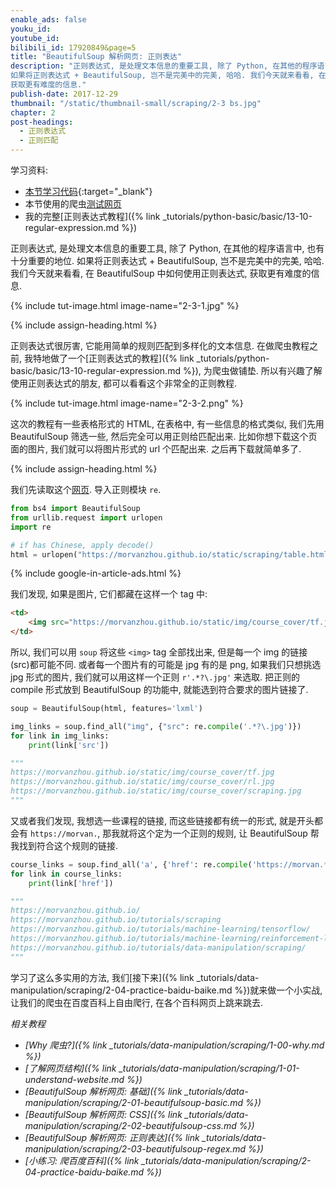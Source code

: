 ```yaml
---
enable_ads: false
youku_id:
youtube_id:
bilibili_id: 17920849&page=5
title: "BeautifulSoup 解析网页: 正则表达"
description: "正则表达式, 是处理文本信息的重要工具, 除了 Python, 在其他的程序语言中, 也有十分重要的地位.
如果将正则表达式 + BeautifulSoup, 岂不是完美中的完美, 哈哈. 我们今天就来看看, 在 BeautifulSoup 中如何使用正则表达式,
获取更有难度的信息."
publish-date: 2017-12-29
thumbnail: "/static/thumbnail-small/scraping/2-3 bs.jpg"
chapter: 2
post-headings:
  - 正则表达式
  - 正则匹配
---
```


学习资料:
  * [本节学习代码](https://github.com/MorvanZhou/easy-scraping-tutorial/blob/master/notebook/2-3-beautifulsoup-regex.ipynb){:target="_blank"}
  * 本节使用的爬虫[测试网页](/static/scraping/table.html)
  * 我的完整[正则表达式教程]({% link _tutorials/python-basic/basic/13-10-regular-expression.md %})


正则表达式, 是处理文本信息的重要工具, 除了 Python, 在其他的程序语言中, 也有十分重要的地位.
如果将正则表达式 + BeautifulSoup, 岂不是完美中的完美, 哈哈. 我们今天就来看看, 在 BeautifulSoup 中如何使用正则表达式,
获取更有难度的信息.


{% include tut-image.html image-name="2-3-1.jpg" %}



{% include assign-heading.html %}

正则表达式很厉害, 它能用简单的规则匹配到多样化的文本信息. 在做爬虫教程之前,
我特地做了一个[正则表达式的教程]({% link _tutorials/python-basic/basic/13-10-regular-expression.md %}), 为爬虫做铺垫.
所以有兴趣了解使用正则表达式的朋友, 都可以看看这个非常全的正则教程.

{% include tut-image.html image-name="2-3-2.png" %}

这次的教程有一些表格形式的 HTML, 在表格中, 有一些信息的格式类似, 我们先用 BeautifulSoup 筛选一些,
然后完全可以用正则给匹配出来. 比如你想下载这个页面的图片, 我们就可以将图片形式的 url 个匹配出来.
之后再下载就简单多了.






{% include assign-heading.html %}

我们先读取这个[网页](/static/scraping/table.html). 导入正则模块 `re`.

```python
from bs4 import BeautifulSoup
from urllib.request import urlopen
import re

# if has Chinese, apply decode()
html = urlopen("https://morvanzhou.github.io/static/scraping/table.html").read().decode('utf-8')
```

{% include google-in-article-ads.html %}

我们发现, 如果是图片, 它们都藏在这样一个 tag 中:

```html
<td>
    <img src="https://morvanzhou.github.io/static/img/course_cover/tf.jpg">
</td>
```

所以, 我们可以用 `soup` 将这些 `<img>` tag 全部找出来, 但是每一个 img 的链接(src)都可能不同.
或者每一个图片有的可能是 jpg 有的是 png, 如果我们只想挑选 jpg 形式的图片, 我们就可以用这样一个正则
`r'.*?\.jpg'` 来选取. 把正则的 compile 形式放到 BeautifulSoup 的功能中, 就能选到符合要求的图片链接了.

```python
soup = BeautifulSoup(html, features='lxml')

img_links = soup.find_all("img", {"src": re.compile('.*?\.jpg')})
for link in img_links:
    print(link['src'])

"""
https://morvanzhou.github.io/static/img/course_cover/tf.jpg
https://morvanzhou.github.io/static/img/course_cover/rl.jpg
https://morvanzhou.github.io/static/img/course_cover/scraping.jpg
"""
```

又或者我们发现, 我想选一些课程的链接, 而这些链接都有统一的形式, 就是开头都会有
`https://morvan.`, 那我就将这个定为一个正则的规则, 让 BeautifulSoup 帮我找到符合这个规则的链接.

```python
course_links = soup.find_all('a', {'href': re.compile('https://morvan.*')})
for link in course_links:
    print(link['href'])

"""
https://morvanzhou.github.io/
https://morvanzhou.github.io/tutorials/scraping
https://morvanzhou.github.io/tutorials/machine-learning/tensorflow/
https://morvanzhou.github.io/tutorials/machine-learning/reinforcement-learning/
https://morvanzhou.github.io/tutorials/data-manipulation/scraping/
"""
```


学习了这么多实用的方法, 我们[接下来]({% link _tutorials/data-manipulation/scraping/2-04-practice-baidu-baike.md %})就来做一个小实战,
让我们的爬虫在百度百科上自由爬行, 在各个百科网页上跳来跳去.






*相关教程*

* *[Why 爬虫?]({% link _tutorials/data-manipulation/scraping/1-00-why.md %})*
* *[了解网页结构]({% link _tutorials/data-manipulation/scraping/1-01-understand-website.md %})*
* *[BeautifulSoup 解析网页: 基础]({% link _tutorials/data-manipulation/scraping/2-01-beautifulsoup-basic.md %})*
* *[BeautifulSoup 解析网页: CSS]({% link _tutorials/data-manipulation/scraping/2-02-beautifulsoup-css.md %})*
* *[BeautifulSoup 解析网页: 正则表达]({% link _tutorials/data-manipulation/scraping/2-03-beautifulsoup-regex.md %})*
* *[小练习: 爬百度百科]({% link _tutorials/data-manipulation/scraping/2-04-practice-baidu-baike.md %})*